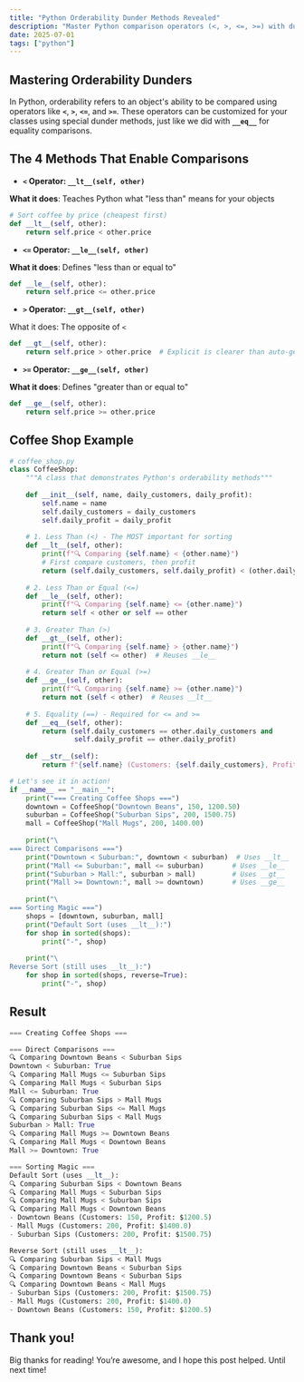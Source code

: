 ```yaml
---
title: "Python Orderability Dunder Methods Revealed"
description: "Master Python comparison operators (<, >, <=, >=) with dunder methods. Learn how to make objects sortable using a CoffeeShop example with clear code."
date: 2025-07-01
tags: ["python"]
---
```


## Mastering Orderability Dunders

In Python, orderability refers to an object's ability to be compared using operators like **`<`**, **`>`**, **`<=`**, and **`>=`**. These operators can be customized for your classes using special dunder methods, just like we did with **`__eq__`** for equality comparisons.

## The 4 Methods That Enable Comparisons

- **`<` Operator: `__lt__(self, other)`**

**What it does**: Teaches Python what "less than" means for your objects

```python
# Sort coffee by price (cheapest first)
def __lt__(self, other):
    return self.price < other.price
```

- **`<=` Operator: `__le__(self, other)`**

**What it does**: Defines "less than or equal to"

```python
def __le__(self, other):
    return self.price <= other.price
```

- **`>` Operator: `__gt__(self, other)`**

What it does: The opposite of `<`

```python
def __gt__(self, other):
    return self.price > other.price  # Explicit is clearer than auto-generated
```

- **`>=` Operator: `__ge__(self, other)`**

**What it does**: Defines "greater than or equal to"

```python
def __ge__(self, other):
    return self.price >= other.price
```

## **Coffee Shop Example**

```python
# coffee_shop.py
class CoffeeShop:
    """A class that demonstrates Python's orderability methods"""
    
    def __init__(self, name, daily_customers, daily_profit):
        self.name = name
        self.daily_customers = daily_customers
        self.daily_profit = daily_profit
    
    # 1. Less Than (<) - The MOST important for sorting
    def __lt__(self, other):
        print(f"🔍 Comparing {self.name} < {other.name}")
        # First compare customers, then profit
        return (self.daily_customers, self.daily_profit) < (other.daily_customers, other.daily_profit)
    
    # 2. Less Than or Equal (<=)
    def __le__(self, other):
        print(f"🔍 Comparing {self.name} <= {other.name}")
        return self < other or self == other
    
    # 3. Greater Than (>)
    def __gt__(self, other):
        print(f"🔍 Comparing {self.name} > {other.name}")
        return not (self <= other)  # Reuses __le__
    
    # 4. Greater Than or Equal (>=)
    def __ge__(self, other):
        print(f"🔍 Comparing {self.name} >= {other.name}")
        return not (self < other)  # Reuses __lt__
    
    # 5. Equality (==) - Required for <= and >=
    def __eq__(self, other):
        return (self.daily_customers == other.daily_customers and 
                self.daily_profit == other.daily_profit)
    
    def __str__(self):
        return f"{self.name} (Customers: {self.daily_customers}, Profit: ${self.daily_profit})"

# Let's see it in action!
if __name__ == "__main__":
    print("=== Creating Coffee Shops ===")
    downtown = CoffeeShop("Downtown Beans", 150, 1200.50)
    suburban = CoffeeShop("Suburban Sips", 200, 1500.75)
    mall = CoffeeShop("Mall Mugs", 200, 1400.00)
    
    print("\
=== Direct Comparisons ===")
    print("Downtown < Suburban:", downtown < suburban)  # Uses __lt__
    print("Mall <= Suburban:", mall <= suburban)       # Uses __le__
    print("Suburban > Mall:", suburban > mall)         # Uses __gt__
    print("Mall >= Downtown:", mall >= downtown)       # Uses __ge__
    
    print("\
=== Sorting Magic ===")
    shops = [downtown, suburban, mall]
    print("Default Sort (uses __lt__):")
    for shop in sorted(shops):
        print("-", shop)
    
    print("\
Reverse Sort (still uses __lt__):")
    for shop in sorted(shops, reverse=True):
        print("-", shop)
```

## Result

```python
=== Creating Coffee Shops ===

=== Direct Comparisons ===
🔍 Comparing Downtown Beans < Suburban Sips
Downtown < Suburban: True
🔍 Comparing Mall Mugs <= Suburban Sips
🔍 Comparing Mall Mugs < Suburban Sips
Mall <= Suburban: True
🔍 Comparing Suburban Sips > Mall Mugs
🔍 Comparing Suburban Sips <= Mall Mugs
🔍 Comparing Suburban Sips < Mall Mugs
Suburban > Mall: True
🔍 Comparing Mall Mugs >= Downtown Beans
🔍 Comparing Mall Mugs < Downtown Beans
Mall >= Downtown: True

=== Sorting Magic ===
Default Sort (uses __lt__):
🔍 Comparing Suburban Sips < Downtown Beans
🔍 Comparing Mall Mugs < Suburban Sips
🔍 Comparing Mall Mugs < Suburban Sips
🔍 Comparing Mall Mugs < Downtown Beans
- Downtown Beans (Customers: 150, Profit: $1200.5)
- Mall Mugs (Customers: 200, Profit: $1400.0)
- Suburban Sips (Customers: 200, Profit: $1500.75)

Reverse Sort (still uses __lt__):
🔍 Comparing Suburban Sips < Mall Mugs
🔍 Comparing Downtown Beans < Suburban Sips
🔍 Comparing Downtown Beans < Suburban Sips
🔍 Comparing Downtown Beans < Mall Mugs
- Suburban Sips (Customers: 200, Profit: $1500.75)
- Mall Mugs (Customers: 200, Profit: $1400.0)
- Downtown Beans (Customers: 150, Profit: $1200.5)
```

## Thank you!

Big thanks for reading! You’re awesome, and I hope this post helped. Until next time!
